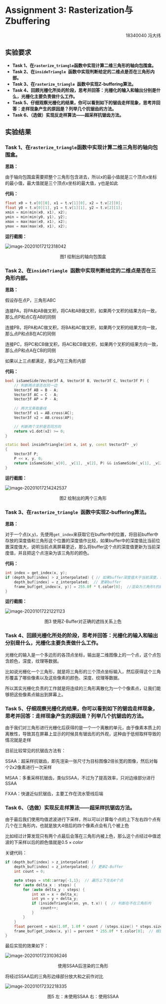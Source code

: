 # Assignment 3: Rasterization与Zbuffering

<p align="right"> 18340040 冯大纬</p>

## 实验要求

- **Task 1、在`rasterize_triangle`函数中实现计算二维三角形的轴向包围盒。**
- **Task 2、在`insideTriangle `函数中实现判断给定的二维点是否在三角形内部。**
- **Task 3、在`rasterize_triangle `函数中实现Z-buffering算法。**
- **Task 4、回顾光栅化所处的阶段，思考并回答：光栅化的输入和输出分别是什么，光栅化主要负责做什么工作。**
- **Task 5、仔细观察光栅化的结果，你可以看到如下的锯齿走样现象，思考并回答：走样现象产生的原因是？列举几个抗锯齿的方法。**
- **Task 6、（选做）实现反走样算法——超采样抗锯齿方法。**

## 实验结果

### Task 1、在`rasterize_triangle`函数中实现计算二维三角形的轴向包围盒。

**思路：**

由于轴向包围盒需要把整个三角形包含进去，所以x的最小值就是三个顶点x坐标的最小值，最大值就是三个顶点x坐标的最大值，y也是如此

**代码：**

```c++
float x0 = t.v[0][0], x1 = t.v[1][0], x2 = t.v[2][0];
float y0 = t.v[0][1], y1 = t.v[1][1], y2 = t.v[2][1];
xmin = min(min(x0, x1), x2);
ymin = min(min(y0, y1), y2);
xmax = max(max(x0, x1), x2);
ymax = max(max(x0, x1), x2);
```

**运行截图：**

![image-20201017212318042](https://maho.kyoka.cloud/images/2020/10/17/image-20201017212318042.png)

<p align="middle"> 图1 绘制出的轴向包围盒</p>

### Task 2、在`insideTriangle `函数中实现判断给定的二维点是否在三角形内部。

**思路：**

假设存在点P，三角形ABC

连接PA，将PA和AB做叉积，将CA和AB做叉积，如果两个叉积的结果方向一致，那么点P和点C在AB的同侧

连接PB，将PA和AC做叉积，将BA和AC做叉积，如果两个叉积的结果方向一致，那么点P和点B在AC的同侧

连接PC，将PC和CB做叉积，将AC和CB做叉积，如果两个叉积的结果方向一致，那么点P和点A在CB的同侧

如果以上三点都满足，那么P在三角形内部

**代码：**

```c++
bool isSameSide(Vector3f A, Vector3f B, Vector3f C, Vector3f P) {
    // 判断两点是否在同一边
    Vector3f AB = B - A;
    Vector3f AC = C - A;
    Vector3f AP = P - A;
	
    // 两次叉乘取垂线
    Vector3f v1 = AB.cross(AC);
    Vector3f v2 = AB.cross(AP);

    // 判断两个叉积是否同方向
    return v1.dot(v2) >= 0;
}
```

```c++
static bool insideTriangle(int x, int y, const Vector3f* _v)
{   
    Vector3f P;
    P << x, y, 0;
    return isSameSide(_v[0], _v[1], _v[2], P) && isSameSide(_v[1], _v[2], _v[0], P) && isSameSide(_v[2], _v[0], _v[1], P);
}
```

**运行截图：**

![image-20201017214242537](https://maho.kyoka.cloud/images/2020/10/17/image-20201017214242537.png)

<p align="middle"> 图2 绘制出的两个三角形</p>

### Task 3、在`rasterize_triangle `函数中实现Z-buffering算法。

**思路：**

对于一个点(x,y)，先使用`get_index`来获取它在buffer中的位置，将目前buffer中存放的深度值和三角形这个位置的深度值作比较，如果buffer中的深度值比当前位置深度值大，说明当前点离屏幕更近，那么将buffer这个点的深度值更新为当前深度值，并且把这个点渲染为该三角形的颜色。

**代码：**

```c++
int index = get_index(x, y);
if (depth_buf[index] > z_interpolated) { // 如果buffer深度值大于当前深度，说明三角形该点离屏幕更近，应该渲染为该颜色
    depth_buf[index] = z_interpolated;  // 更新buffer
    frame_buf[get_index(x, y)] = 255.0f * t.color[0];  //渲染为三角形t的颜色
}
```

**运行截图：**

![image-20201017221221123](https://maho.kyoka.cloud/images/2020/10/17/image-20201017221221123.png)

<p align="middle"> 图3 使用Z-Buffer对正确的遮挡关系上色</p>

### Task 4、回顾光栅化所处的阶段，思考并回答：光栅化的输入和输出分别是什么，光栅化主要负责做什么工作。

光栅化的输入是一个多边形的各顶点坐标，输出是二维图像上的一个点，这个点包含颜色，深度，纹理等数据。

比如说光栅化一个三角形，就是将三角形的三个顶点坐标输入，然后获得这个三角形覆盖了哪些像素以及这些像素的颜色、深度、纹理等数据。

所以其实光栅化负责的工作就是将连续的三角形离散化为一个个像素点，让我们能够把这些像素点输出到屏幕上。

### Task 5、仔细观察光栅化的结果，你可以看到如下的锯齿走样现象，思考并回答：走样现象产生的原因是？列举几个抗锯齿的方法。

由于我们对三角形进行光栅化后获得的是一个一个离散的单元，由于像素本质上的离散性，导致其在屏幕上显示的时候具有锯齿形的外观，这种由于低频取样导致的情况就是走样

目前比较常见的抗锯齿方法有：

SSAA：超采样抗锯齿，即先渲染一张尺寸为目标图像2倍长宽的图像，然后对每个2x2像素进行一次采样

MSAA：多重采样抗锯齿，类似SSAA，不过为了提高效率，只对边缘部分进行SSAA

FXAA：快速近似抗锯齿，主要工作在流水管线后端

### Task 6、（选做）实现反走样算法——超采样抗锯齿方法。

由于最后我们使用均值滤波进行下采样，所以可以计算每个点的上下左右四个点有几个在三角形内，也就是放大4倍后的四个像素点会有几个被上色

比如经过计算发现只有两个点最后会落在三角形内被上色，那么这个点经过中值滤波的下采样以后的颜色值就是$0.5\times color$

关键代码：

```c++
if (depth_buf[index] > z_interpolated) {
    depth_buf[index] = z_interpolated; // 更新Z-Buffer
    int count = 0;

    auto steps = std::array{-1,1};  // 遍历上下左右4个点
    for (auto delta_x : steps) {
        for (auto delta_y : steps) {
            int xn = x + delta_x;
            int yn = y + delta_y;
            if (insideTriangle(xn, yn, t.v)) {  // 判断在不在三角形内
                count++;
            }
        }
    }
    float percent = min(1.0f, 1.0f * count / (steps.size() * steps.size()));  // 计算中值滤波后的像素值百分比
    frame_buf[get_index(x, y)] = percent * 255.0f * t.color[0];  // 根据百分比上色
}
```



最后实现的效果如下：

![image-20201017231036246](https://maho.kyoka.cloud/images/2020/10/18/image-20201017231036246.png)

<p align="middle"> 使用SSAA后渲染的三角形</p>

将经过SSAA后的三角形边缘部分放大和之前作对比

![image-20201017232218335](https://maho.kyoka.cloud/images/2020/10/18/image-20201017232218335.png)

<p align="middle"> 图5 左：未使用SSAA  右：使用SSAA</p>